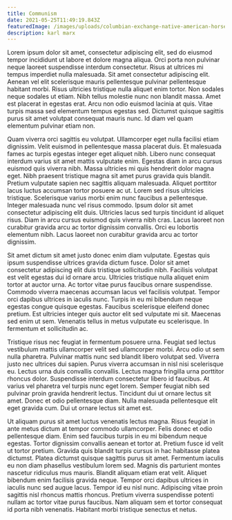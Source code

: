 ```yaml
---
title: Communism
date: 2021-05-25T11:49:19.843Z
featuredImage: /images/uploads/columbian-exchange-native-american-horseback-riding-pixabay.jpg
description: karl marx
---
```

<!--StartFragment-->

Lorem ipsum dolor sit amet, consectetur adipiscing elit, sed do eiusmod tempor incididunt ut labore et dolore magna aliqua. Orci porta non pulvinar neque laoreet suspendisse interdum consectetur. Risus at ultrices mi tempus imperdiet nulla malesuada. Sit amet consectetur adipiscing elit. Aenean vel elit scelerisque mauris pellentesque pulvinar pellentesque habitant morbi. Risus ultricies tristique nulla aliquet enim tortor. Non sodales neque sodales ut etiam. Nibh tellus molestie nunc non blandit massa. Amet est placerat in egestas erat. Arcu non odio euismod lacinia at quis. Vitae turpis massa sed elementum tempus egestas sed. Dictumst quisque sagittis purus sit amet volutpat consequat mauris nunc. Id diam vel quam elementum pulvinar etiam non.

Quam viverra orci sagittis eu volutpat. Ullamcorper eget nulla facilisi etiam dignissim. Velit euismod in pellentesque massa placerat duis. Et malesuada fames ac turpis egestas integer eget aliquet nibh. Libero nunc consequat interdum varius sit amet mattis vulputate enim. Egestas diam in arcu cursus euismod quis viverra nibh. Massa ultricies mi quis hendrerit dolor magna eget. Nibh praesent tristique magna sit amet purus gravida quis blandit. Pretium vulputate sapien nec sagittis aliquam malesuada. Aliquet porttitor lacus luctus accumsan tortor posuere ac ut. Lorem sed risus ultricies tristique. Scelerisque varius morbi enim nunc faucibus a pellentesque. Integer malesuada nunc vel risus commodo. Ipsum dolor sit amet consectetur adipiscing elit duis. Ultricies lacus sed turpis tincidunt id aliquet risus. Diam in arcu cursus euismod quis viverra nibh cras. Lacus laoreet non curabitur gravida arcu ac tortor dignissim convallis. Orci eu lobortis elementum nibh. Lacus laoreet non curabitur gravida arcu ac tortor dignissim.

Sit amet dictum sit amet justo donec enim diam vulputate. Egestas quis ipsum suspendisse ultrices gravida dictum fusce. Dolor sit amet consectetur adipiscing elit duis tristique sollicitudin nibh. Facilisis volutpat est velit egestas dui id ornare arcu. Ultricies tristique nulla aliquet enim tortor at auctor urna. Ac tortor vitae purus faucibus ornare suspendisse. Commodo viverra maecenas accumsan lacus vel facilisis volutpat. Tempor orci dapibus ultrices in iaculis nunc. Turpis in eu mi bibendum neque egestas congue quisque egestas. Faucibus scelerisque eleifend donec pretium. Est ultricies integer quis auctor elit sed vulputate mi sit. Maecenas sed enim ut sem. Venenatis tellus in metus vulputate eu scelerisque. In fermentum et sollicitudin ac.

Tristique risus nec feugiat in fermentum posuere urna. Feugiat sed lectus vestibulum mattis ullamcorper velit sed ullamcorper morbi. Arcu odio ut sem nulla pharetra. Pulvinar mattis nunc sed blandit libero volutpat sed. Viverra justo nec ultrices dui sapien. Purus viverra accumsan in nisl nisi scelerisque eu. Lectus urna duis convallis convallis. Lectus magna fringilla urna porttitor rhoncus dolor. Suspendisse interdum consectetur libero id faucibus. At varius vel pharetra vel turpis nunc eget lorem. Semper feugiat nibh sed pulvinar proin gravida hendrerit lectus. Tincidunt dui ut ornare lectus sit amet. Donec et odio pellentesque diam. Nulla malesuada pellentesque elit eget gravida cum. Dui ut ornare lectus sit amet est.

Ut aliquam purus sit amet luctus venenatis lectus magna. Risus feugiat in ante metus dictum at tempor commodo ullamcorper. Felis donec et odio pellentesque diam. Enim sed faucibus turpis in eu mi bibendum neque egestas. Tortor dignissim convallis aenean et tortor at. Pretium fusce id velit ut tortor pretium. Gravida quis blandit turpis cursus in hac habitasse platea dictumst. Platea dictumst quisque sagittis purus sit amet. Fermentum iaculis eu non diam phasellus vestibulum lorem sed. Magnis dis parturient montes nascetur ridiculus mus mauris. Blandit aliquam etiam erat velit. Aliquet bibendum enim facilisis gravida neque. Tempor orci dapibus ultrices in iaculis nunc sed augue lacus. Tempor id eu nisl nunc. Adipiscing vitae proin sagittis nisl rhoncus mattis rhoncus. Pretium viverra suspendisse potenti nullam ac tortor vitae purus faucibus. Nam aliquam sem et tortor consequat id porta nibh venenatis. Habitant morbi tristique senectus et netus.

<!--EndFragment-->